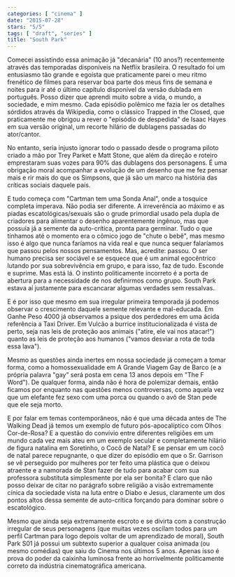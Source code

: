 ```yaml
---
categories: [ "cinema" ]
date: "2015-07-28"
stars: "5/5"
tags: [ "draft", "series" ]
title: "South Park"
---
```

Comecei assistindo essa animação já "decanária" (10
anos?) recentemente através das temporadas disponíveis na Netflix
brasileira. O resultado foi um entusiasmo tão grande e egoísta que
praticamente parei o meu ritmo frenético de filmes para reservar boa
parte dos meus fins de semana e noites para ir até o último capítulo
disponível da versão dublada em português. Posso dizer que aprendi
muito sobre a vida, o mundo, a sociedade, e mim mesmo. Cada episódio
polêmico me fazia ler os detalhes sórdidos através da Wikipedia,
como o clássico Trapped in the Closed, que praticamente me obrigou a
rever o "episódio de despedida" de Isaac Hayes em sua versão original,
um recorte hilário de dublagens passadas do ator/cantor.

No entanto, seria injusto ignorar todo o passado desde o programa piloto
criado a mão por Trey Parket e Matt Stone, que além da direção e
roteiro emprestaram suas vozes para 90% das dublagens dos personagens. É
uma obrigação moral acompanhar a evolução de um desenho que me fez
pensar mais e rir mais do que os Simpsons, que já são um marco na
história das críticas sociais daquele país.

E tudo começa com "Cartman tem uma Sonda Anal", onde a tosquice completa
imperava. Não podia ser diferente. A irreverência ao máximo e as
piadas escatológicas/sexuais são o grude primordial usado pela dupla
de criadores para alimentar o desenho aparentemente ingênuo, mas que
possuía já a semente da auto-crítica, pronta para germinar. Tudo o
que tínhamos até o momento era o cômico jogo de "chute o bebê",
mas mesmo isso é algo que nunca faríamos na vida real e que nunca
sequer falaríamos que passou pelos nossos pensamentos. Mas, acredite:
passou. O ser humano precisa ser sociável e se esquece que é um animal
egocêntrico lutando por sua sobrevivência em grupo, e para isso,
faz de tudo. Esconde e suprime. Mas está lá. O instinto politicamente
incorreto é a porta de abertura para a necessidade de nos definirmos
como grupo. South Park estava aí justamente para escancarar algumas
verdades sem ressalvas.

E é por isso que mesmo em sua irregular primeira temporada já podemos
observar o crescimento daquele semente relevante e mal-educada. Em
Ganhe Peso 4000 já observamos a psique dos perdedores em uma ácida
referência a Taxi Driver. Em Vulcão a burrice institucionalizada é
vista de perto, seja nas leis de proteção aos animais ("atire, ele vai
nos atacar!") quanto as leis de proteção aos humanos ("vamos desviar
a rota de toda essa lava").

Mesmo as questões ainda inertes em nossa sociedade já começam a
tomar forma, como a homossexualidade em A Grande Viagem Gay de Barco
(e a própria palavra "gay" será posta em cena 13 anos depois em "The
F Word"). De qualquer forma, ainda não é hora de polemizar demais,
então ficamos por enquanto nas questões menos controversas, como aquela
vez que um elefante fez sexo com uma porca ou quando o avô de Stan pede
que ele seja morto.

E por falar em temas contemporâneos, não é que uma década antes de
The Walking Dead já temos um exemplo de futuro pós-apocalíptico com
Olhos Cor-de-Rosa? E a questão do convívio entre diferentes religiões
em um mundo cada vez mais ateu em um exemplo secular e completamente
hilário de figura natalina em Soretinho, o Cocô de Natal? E se pensar
em um cocô de natal parece repugnante, o que dizer do episódio em que o
Sr. Garrison se vê perseguido por mulheres por ter feito uma plástica
que o deixou atraente e a namorada de Stan fazer de tudo para acabar
com sua professora substituta simplesmente por ela ser bonita? E claro
que não posso deixar de citar no parágrafo sobre religião a visão
extremamente cínica da sociedade vista na luta entre o Diabo e Jesus,
claramente um dos pontos altos dessa semente de auto-crítica forçando
para dominar sobre o escatológico.

Mesmo que ainda seja extremamente escroto e se divirta com a construção
irregular de seus personagens (que muitas vezes oscilam todos para um
perfil Cartman para logo depois voltar de um aprendizado de moral),
South Park S01 já possui um subtexto superior a qualquer coisa animada
(ou mesmo comédias) que saiu do Cinema nos últimos 5 anos. Apenas
isso é prova do poder da caixinha luminosa frente ao horrivelmente
politicamente correto da indústria cinematográfica americana.
